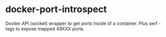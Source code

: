docker-port-introspect
======================

Docker API (socket) wrapper to get ports inside of a container. Plus serf -tags to expose mapped 49XXX ports.

